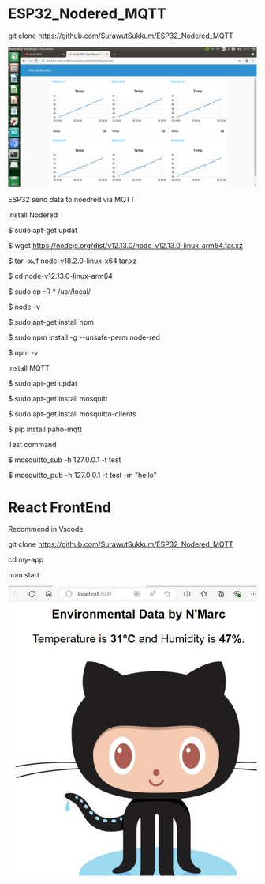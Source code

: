 # ESP32_Nodered_MQTT

git clone https://github.com/SurawutSukkum/ESP32_Nodered_MQTT

![alt text](https://github.com/SurawutSukkum/ESP32_Nodered_MQTT/blob/main/Screenshot%20from%202022-05-28%2022-21-39.png?raw=true)

ESP32 send data to noedred via MQTT

Install Nodered

$ sudo apt-get updat

$ wget https://nodejs.org/dist/v12.13.0/node-v12.13.0-linux-arm64.tar.xz

$ tar -xJf node-v18.2.0-linux-x64.tar.xz

$ cd node-v12.13.0-linux-arm64

$ sudo cp -R * /usr/local/

$ node -v

$ sudo apt-get install npm

$ sudo npm install -g --unsafe-perm node-red 

$ npm -v

Install MQTT

$ sudo apt-get updat

$ sudo apt-get install mosquitt

$ sudo apt-get install mosquitto-clients

$ pip install paho-mqtt

Test command 

$ mosquitto_sub -h 127.0.0.1 -t test

$ mosquitto_pub -h 127.0.0.1 -t test -m "hello"



# React FrontEnd
Recommend in Vscode

git clone https://github.com/SurawutSukkum/ESP32_Nodered_MQTT

cd my-app

npm start

![alt text](https://github.com/SurawutSukkum/ESP32_Nodered_MQTT/blob/main/web.JPG?raw=true)
 


